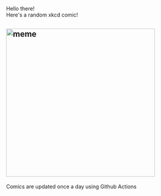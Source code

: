 Hello there! <br>Here's a random xkcd comic!<br>
## <img src="https://imgs.xkcd.com/comics/the_carriage.png" alt="meme" width="400"/><br>
Comics are updated once a day using Github Actions